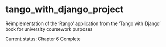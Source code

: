 # tango_with_django_project
Reïmplementation of the ‘Rango’ application from the ‘Tango with Django’ book for university coursework purposes

Current status: Chapter 6 Complete
